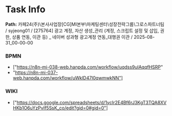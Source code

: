 # Task Info

**Path:** 카페24(주)\본사사업장\[CG]MI본부\마케팅센터\성장전략그룹\그로스파트너팀 / syjeong01 / [275764] 광고 계정, 자산 생성_관리 (계정, 스크립트 설정 및 삽입, 권한, 상품 연동, 이관 등) _ 네이버 성과형 광고계정 연동_대행권 이관 / 2025-08-31_00-00-00

### BPMN
- ["https://n8n-mi-038-web.hanpda.com/workflow/uqdss9ulAqqfHSRP"
- "https://n8n-mi-037-web.hanpda.com/workflow/uWklD47l0qwmwkNN"]

### WIKI
- ["https://docs.google.com/spreadsheets/d/1ycIr2E4Bf6rJ3KgT3TQA8XVHKb1O6uYzPvIf5SsK_co/edit?gid=0#gid=0"]

